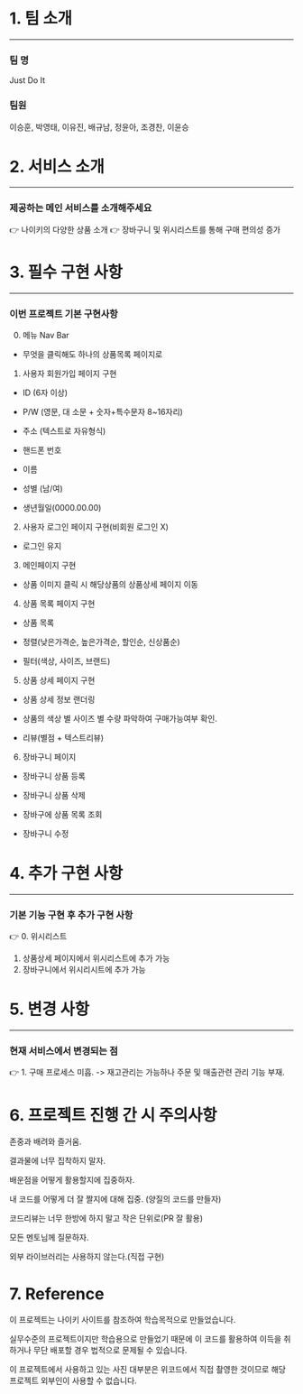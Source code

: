 # 1. 팀 소개

---

### 팀 명

Just Do It

### 팀원

이승훈, 박영태, 이유진, 배규남, 정윤아, 조경찬, 이윤승

# 2. 서비스 소개

---

### 제공하는 메인 서비스를 소개해주세요

<aside>
👉 나이키의 다양한 상품 소개
👉 장바구니 및 위시리스트를 통해 구매 편의성 증가

</aside>

# 3. 필수 구현 사항

---

### 이번 프로젝트 기본 구현사항

<aside>

0. 메뉴 Nav Bar

- 무엇을 클릭해도 하나의 상품목록 페이지로

1. 사용자 회원가입 페이지 구현

- ID (6자 이상)

- P/W (영문, 대 소문 + 숫자+특수문자 8~16자리)

- 주소 (텍스트로 자유형식)

- 핸드폰 번호

- 이름

- 성별 (남/여)

- 생년월일(0000.00.00)

2. 사용자 로그인 페이지 구현(비회원 로그인 X)

- 로그인 유지

3. 메인페이지 구현

- 상품 이미지 클릭 시 해당상품의 상품상세 페이지 이동

4. 상품 목록 페이지 구현

- 상품 목록

- 정렬(낮은가격순, 높은가격순, 할인순, 신상품순)

- 필터(색상, 사이즈, 브랜드)

5. 상품 상세 페이지 구현

- 상품 상세 정보 랜더링

- 상품의 색상 별 사이즈 별 수량 파악하여 구매가능여부 확인.

- 리뷰(별점 + 텍스트리뷰)

6. 장바구니 페이지

- 장바구니 상품 등록

- 장바구니 상품 삭제

- 장바구에 상품 목록 조회

- 장바구니 수정

</aside>

# 4. 추가 구현 사항

---

### 기본 기능 구현 후 추가 구현 사항

<aside>
👉 0. 위시리스트

1. 상품상세 페이지에서 위시리스트에 추가 가능
2. 장바구니에서 위시리시트에 추가 가능

</aside>

# 5. 변경 사항

---

### 현재 서비스에서 변경되는 점

<aside>
👉 1. 구매 프로세스 미흡. -> 재고관리는 가능하나 주문 및 매출관련 관리 기능 부재.

</aside>


# 6. 프로젝트 진행 간 시 주의사항

존중과 배려와 즐거움.

결과물에 너무 집착하지 말자.

배운점을 어떻게 활용할지에 집중하자.

내 코드를 어떻게 더 잘 짤지에 대해 집중. (양질의 코드를 만들자)

코드리뷰는 너무 한방에 하지 말고 작은 단위로(PR 잘 활용)

모든 멘토님께 질문하자.

외부 라이브러리는 사용하지 않는다.(직접 구현)

# 7. Reference 

이 프로젝트는 나이키 사이트를 참조하여 학습목적으로 만들었습니다.

실무수준의 프로젝트이지만 학습용으로 만들었기 때문에 이 코드를 활용하여 이득을 취하거나 무단 배포할 경우 법적으로 문제될 수 있습니다.

이 프로젝트에서 사용하고 있는 사진 대부분은 위코드에서 직접 촬영한 것이므로 해당 프로젝트 외부인이 사용할 수 없습니다.